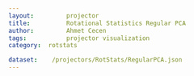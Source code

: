 ```yaml
---
layout:     	projector
title:     		Rotational Statistics Regular PCA
author:     	Ahmet Cecen
tags:           projector visualization
category:  rotstats

dataset:    /projectors/RotStats/RegularPCA.json
---
```

